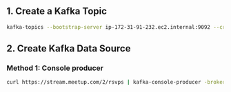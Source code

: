 ## 1. Create a Kafka Topic
```bash
kafka-topics --bootstrap-server ip-172-31-91-232.ec2.internal:9092 --create --replication-factor 2 --partitions 2 --topic rsvp_jaye
```
## 2. Create Kafka Data Source
### Method 1: Console producer
```bash
curl https://stream.meetup.com/2/rsvps | kafka-console-producer -broker-list ip-172-31-91-232.ec2.internal:9092 --topic rsvp_jaye
```